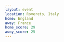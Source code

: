 ```yaml
---
layout: event
location: Rovereto, Italy
home: England
away: France
home_score: 29
away_score: 25
---
```

